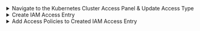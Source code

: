 <details>
<summary>Navigate to the Kubernetes Cluster Access Panel & Update Access Type </summary>

1. Log into your AWS Console
2. Navigate to the correct Region
3. Navigate to the EKS Cluster Page
4. Select the appropriate Cluster
5. Select `Access` on the horizontal cluster menu
6. Select the `Manage Access` button
7. Select `EKS API and ConfigMap` option and then select `Save changes`; this will take ~5 minutes to update
</details>

<details>
<summary>Create IAM Access Entry</summary>

1. Navigate back to the `Access` panel on the horizontal cluster menu; The `IAM access entries` card will activate the `Create access entry` button when the above setting is updated, click the `Create access entry` (you may need to refresh the page)
2. In the `IAM Principal` dropdown select the [Admin user the AWS API key being used is configured with](#1-configure-aws-api-key)
3. In the `Type` dropdown select `Standard`
4. Click the `Next` button
5. In the `PolicyName` dropdown select `AmazonEKSAdminPolicy`
6. In the `Access Scope` select the `Cluster` radio button
7. Click the `Next` button
8. On the next page click the `Create` button
</details>

<details>
<summary>Add Access Policies to Created IAM Access Entry</summary>

1. Navigate back to the `Access` panel on the horizontal cluster menu
2. Click on the IAM Access Entry created in the [Create IAM Access Entry step](#create-iam-access-entry)
3. Scroll down to the `Access policies` card
4. Select `Add access policy` on the `Access policies` card
5. In the `PolicyName` dropdown select `AmazonEKSAdminPolicy`
6. In the `Access Scope` select the `Cluster` radio button
7. Click the `Add access policy` button
8. Repeat these steps for the `AmazonEKSClusterAdminPolicy`
</details>
